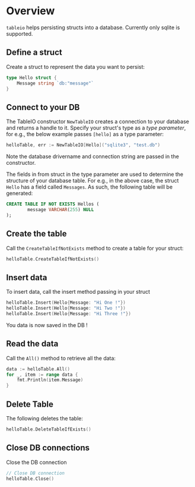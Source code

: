 # Overview 

`tableio` helps persisting structs into a database. Currently only sqlite is supported.

## Define a struct

Create a struct to represent the data you want to persist:

```go
type Hello struct {
	Message string `db:"message"`
}
```

## Connect to your DB

The TableIO constructor `NewTableIO` creates a connection to your database and returns a handle to it. Specify your struct's type as a *type parameter*, for e.g., the below example passes `[hello]` as a type parameter:

```go
helloTable, err := NewTableIO[Hello]("sqlite3", "test.db")
```

Note the database drivername and connection string are passed in the constructor.

The fields in from struct in the type parameter are used to determine the structure of your database table. For e.g., in the above case, the struct `Hello` has a field called `Messages`. As such, 
the following table will be generated:

```sql
CREATE TABLE IF NOT EXISTS Hellos (
        message VARCHAR(255) NULL
);
```




## Create the table

Call the `CreateTableIfNotExists` method to create a table for your struct:

```go
helloTable.CreateTableIfNotExists()
```

## Insert data
To insert data, call the insert method passing in your struct
```go
helloTable.Insert(Hello{Message: "Hi One !"})
helloTable.Insert(Hello{Message: "Hi Two !"})
helloTable.Insert(Hello{Message: "Hi Three !"})
```
You data is now saved in the DB !


## Read the data 

Call the `All()` method to retrieve all the data:

```go
data := helloTable.All()
for _, item := range data {
    fmt.Println(item.Message)
}
```

## Delete Table
The following deletes the table:

```go
helloTable.DeleteTableIfExists()
```

## Close DB connections

Close the DB connection

```go
// Close DB connection
helloTable.Close()
```
